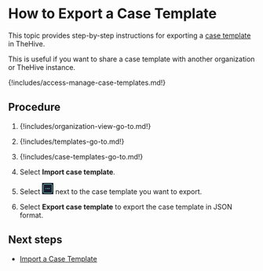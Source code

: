 # How to Export a Case Template

This topic provides step-by-step instructions for exporting a [case template](about-case-templates.md) in TheHive.

This is useful if you want to share a case template with another organization or TheHive instance.

{!includes/access-manage-case-templates.md!}

## Procedure

1. {!includes/organization-view-go-to.md!}

2. {!includes/templates-go-to.md!}

3. {!includes/case-templates-go-to.md!}

4. Select **Import case template**.

5. Select ![Three dots](../../../../../images/user-guides/organization/configure-organization/three-dots.png) next to the case template you want to export.

6. Select **Export case template** to export the case template in JSON format.

## Next steps

* [Import a Case Template](import-a-case-template.md)
